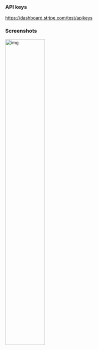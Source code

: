 ### API keys

https://dashboard.stripe.com/test/apikeys

### Screenshots

<img src=https://user-images.githubusercontent.com/32497923/230632056-fae0110a-4083-4b81-83a6-f49432c6a881.png alt='img' height='50%' width='50%' />
